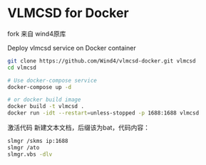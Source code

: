 # VLMCSD for Docker
fork 来自 wind4原库

Deploy vlmcsd service on Docker container

```bash
git clone https://github.com/Wind4/vlmcsd-docker.git vlmcsd
cd vlmcsd

# Use docker-compose service
docker-compose up -d

# or docker build image
docker build -t vlmcsd .
docker run -idt --restart=unless-stopped -p 1688:1688 vlmcsd
```


激活代码
新建文本文档，后缀该为bat，代码内容：

```bash
slmgr /skms ip:1688
slmgr /ato
slmgr.vbs -dlv
```
